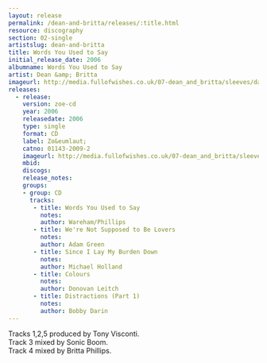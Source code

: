 ```yaml
---
layout: release
permalink: /dean-and-britta/releases/:title.html
resource: discography
section: 02-single
artistslug: dean-and-britta
title: Words You Used to Say
initial_release_date: 2006
albumname: Words You Used to Say
artist: Dean &amp; Britta
imageurl: http://media.fullofwishes.co.uk/07-dean_and_britta/sleeves/dab_words.jpg
releases:
  - release: 
    version: zoe-cd
    year: 2006
    releasedate: 2006
    type: single
    format: CD
    label: Zo&eumlaut;
    catno: 01143-2009-2
    imageurl: http://media.fullofwishes.co.uk/07-dean_and_britta/sleeves/dab_words.jpg
    mbid: 
    discogs: 
    release_notes:
    groups:
    - group: CD
      tracks:
       - title: Words You Used to Say
         notes:
         author: Wareham/Phillips
       - title: We're Not Supposed to Be Lovers
         notes: 
         author: Adam Green
       - title: Since I Lay My Burden Down
         notes: 
         author: Michael Holland
       - title: Colours
         notes: 
         author: Donovan Leitch
       - title: Distractions (Part 1)
         notes: 
         author: Bobby Darin
---
```

Tracks 1,2,5 produced by Tony Visconti.  
Track 3 mixed by Sonic Boom.  
Track 4 mixed by Britta Phillips.  

